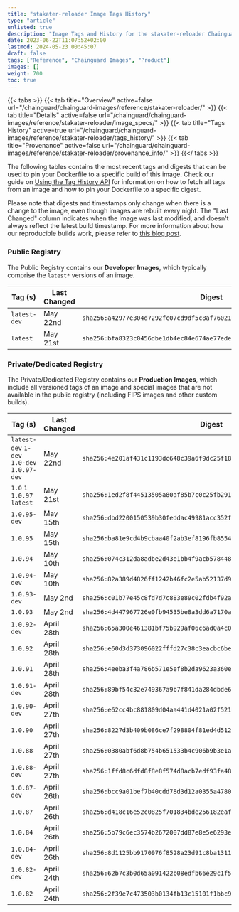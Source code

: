 ```yaml
---
title: "stakater-reloader Image Tags History"
type: "article"
unlisted: true
description: "Image Tags and History for the stakater-reloader Chainguard Image"
date: 2023-06-22T11:07:52+02:00
lastmod: 2024-05-23 00:45:07
draft: false
tags: ["Reference", "Chainguard Images", "Product"]
images: []
weight: 700
toc: true
---
```


{{< tabs >}}
{{< tab title="Overview" active=false url="/chainguard/chainguard-images/reference/stakater-reloader/" >}}
{{< tab title="Details" active=false url="/chainguard/chainguard-images/reference/stakater-reloader/image_specs/" >}}
{{< tab title="Tags History" active=true url="/chainguard/chainguard-images/reference/stakater-reloader/tags_history/" >}}
{{< tab title="Provenance" active=false url="/chainguard/chainguard-images/reference/stakater-reloader/provenance_info/" >}}
{{</ tabs >}}

The following tables contains the most recent tags and digests that can be used to pin your Dockerfile to a specific build of this image. Check our guide on [Using the Tag History API](/chainguard/chainguard-images/using-the-tag-history-api/) for information on how to fetch all tags from an image and how to pin your Dockerfile to a specific digest.

Please note that digests and timestamps only change when there is a change to the image, even though images are rebuilt every night. The "Last Changed" column indicates when the image was last modified, and doesn't always reflect the latest build timestamp. For more information about how our reproducible builds work, please refer to [this blog post](https://www.chainguard.dev/unchained/reproducing-chainguards-reproducible-image-builds).

### Public Registry
The Public Registry contains our **Developer Images**, which typically comprise the `latest*` versions of an image.

| Tag (s)       | Last Changed | Digest                                                                    |
|---------------|--------------|---------------------------------------------------------------------------|
|  `latest-dev` | May 22nd     | `sha256:a42977e304d7292fc07cd9df5c8af76021feded05e3c5d2bb62bdab82322d33e` |
|  `latest`     | May 21st     | `sha256:bfa8323c0456dbe1db4ec84e674ae77edec479d78dd384199df0496eaaf17c29` |


### Private/Dedicated Registry
The Private/Dedicated Registry contains our **Production Images**, which include all versioned tags of an image and special images that are not available in the public registry (including FIPS images and other custom builds).

| Tag (s)                                      | Last Changed | Digest                                                                    |
|----------------------------------------------|--------------|---------------------------------------------------------------------------|
|  `latest-dev` `1-dev` `1.0-dev` `1.0.97-dev` | May 22nd     | `sha256:4e201af431c1193dc648c39a6f9dc25f18f825fea668ce6434830b73de0ff593` |
|  `1.0` `1` `1.0.97` `latest`                 | May 21st     | `sha256:1ed2f8f44513505a80af85b7c0c25fb2918d22caa048de4360805e81cb66ece7` |
|  `1.0.95-dev`                                | May 15th     | `sha256:dbd2200150539b30feddac49981acc352f9a922a0e8164c70000614deee02a36` |
|  `1.0.95`                                    | May 15th     | `sha256:ba81e9cd4b9cbaa40f2ab3ef8196fb85549065e4dfe55e109ab1764089eb1e30` |
|  `1.0.94`                                    | May 10th     | `sha256:074c312da8adbe2d43e1bb4f9acb57844873603729382df766b3ebd7b7c2be43` |
|  `1.0.94-dev`                                | May 10th     | `sha256:82a389d4826ff1242b46fc2e5ab52137d90f097832e8bf9eb3951978bd72262b` |
|  `1.0.93-dev`                                | May 2nd      | `sha256:c01b77e45c8fd7d7c883e89c02fdb4f92a012db5a3a70916ccb87debadeae11e` |
|  `1.0.93`                                    | May 2nd      | `sha256:4d447967726e0fb94535be8a3dd6a7170a666f7ed1e20f841e5a94b366bd8ed4` |
|  `1.0.92-dev`                                | April 28th   | `sha256:65a300e461381bf75b929af06c6ad0a4c05ad41b28890de87be048e6bfba628a` |
|  `1.0.92`                                    | April 28th   | `sha256:e60d3d373096022fffd27c38c3eacbc6bed0f99c30c4ccc222673f80e8d8c653` |
|  `1.0.91`                                    | April 28th   | `sha256:4eeba3f4a786b571e5ef8b2da9623a360e1ab41c322c10683a4bae6971e237a9` |
|  `1.0.91-dev`                                | April 28th   | `sha256:89bf54c32e749367a9b7f841da284dbde656c6ef3924281a7cba89f06c56c1c3` |
|  `1.0.90-dev`                                | April 27th   | `sha256:e62cc4bc881809d04aa441d4021a02f521140a4d8cda599817a92f8fe078d761` |
|  `1.0.90`                                    | April 27th   | `sha256:8227d3b409b086ce7f298804f81ed4d5120da65d43c70369444612ea46394553` |
|  `1.0.88`                                    | April 27th   | `sha256:0380abf6d8b754b651533b4c906b9b3e1ac7bb8061d27c4a078a369cc1255cf9` |
|  `1.0.88-dev`                                | April 27th   | `sha256:1ffd8c6dfd8f8e8f574d8acb7edf93fa4823b40b80f1ebfda4e140e92f1fd70b` |
|  `1.0.87-dev`                                | April 26th   | `sha256:bcc9a01bef7b40cdd78d3d12a0355a47806a720529a7b7554c626c78cad6a491` |
|  `1.0.87`                                    | April 26th   | `sha256:d418c16e52c0825f701834bde256182eaf41c2362faa84642f9ee6d9af42a541` |
|  `1.0.84`                                    | April 26th   | `sha256:5b79c6ec3574b2672007dd87e8e5e6293e64e873d4eb955f76e226f6665d5e03` |
|  `1.0.84-dev`                                | April 26th   | `sha256:8d1125bb9170976f8528a23d91c8ba1311eea1bfd61a98d05dc6bc1f3d1afac9` |
|  `1.0.82-dev`                                | April 24th   | `sha256:62b7c3b0d65a091422b08edfb66e29c1f54fc1e75c4e1328e41e73deae7d9690` |
|  `1.0.82`                                    | April 24th   | `sha256:2f39e7c473503b0134fb13c15101f1bbc924ebb490e4b97035998fa84c9eec92` |

